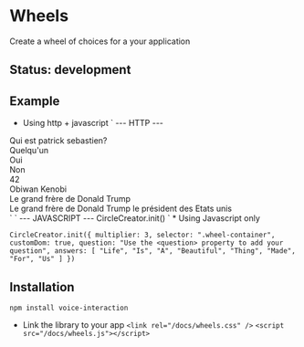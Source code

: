# Wheels

Create a wheel of choices for a your application

## Status: development

## Example

* Using http + javascript
`
--- HTTP ---
 <div class="wheel-container">
    <div class="wheel-overlay">
      <div class="wheel" data-multiplier=2.5>
        <div class="wheel-center">
          <div class="question">Qui est patrick sebastien?</div>
        </div>
        <div class="wheel-outer">
          <div class="content">Quelqu'un</div>
        </div>
        <div class="wheel-outer">
          <div class="content">Oui</div>
        </div>
        <div class="wheel-outer">
          <div class="content">Non</div>
        </div>
        <div class="wheel-outer">
          <div class="content">42</div>
        </div>
        <div class="wheel-outer">
          <div class="content">Obiwan Kenobi</div>
        </div>
        <div class="wheel-outer">
          <div class="content">Le grand frère de Donald Trump</div>
        </div>
        <div class="wheel-outer">
          <div class="content">Le grand frère de Donald Trump le président des Etats unis</div>
        </div>
      </div>
    </div>
  </div>
`
`
--- JAVASCRIPT ---
  CircleCreator.init()
`
* Using Javascript only

`
CircleCreator.init({
  multiplier: 3,
  selector: ".wheel-container",
  customDom: true,
  question: "Use the <question> property to add your question",
  answers: [
    "Life", "Is", "A", "Beautiful", "Thing", "Made", "For", "Us"
  ]
})
`

## Installation

`npm install voice-interaction`

* Link the library to your app
`<link rel="/docs/wheels.css" />`
`<script src="/docs/wheels.js"></script>`